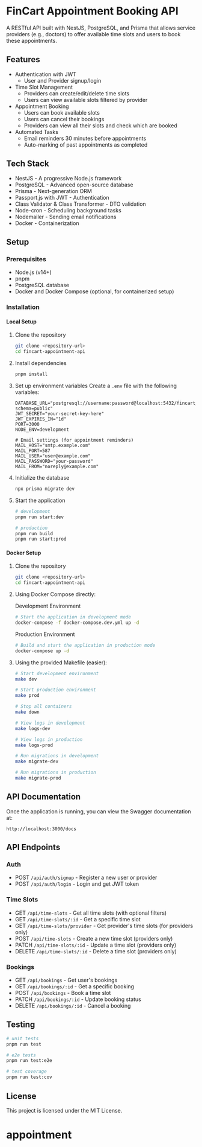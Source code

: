 # FinCart Appointment Booking API

A RESTful API built with NestJS, PostgreSQL, and Prisma that allows service providers (e.g., doctors) to offer available time slots and users to book these appointments.

## Features

- Authentication with JWT
  - User and Provider signup/login
- Time Slot Management
  - Providers can create/edit/delete time slots
  - Users can view available slots filtered by provider
- Appointment Booking
  - Users can book available slots
  - Users can cancel their bookings
  - Providers can view all their slots and check which are booked
- Automated Tasks
  - Email reminders 30 minutes before appointments
  - Auto-marking of past appointments as completed

## Tech Stack

- NestJS - A progressive Node.js framework
- PostgreSQL - Advanced open-source database
- Prisma - Next-generation ORM
- Passport.js with JWT - Authentication
- Class Validator & Class Transformer - DTO validation
- Node-cron - Scheduling background tasks
- Nodemailer - Sending email notifications
- Docker - Containerization

## Setup

### Prerequisites

- Node.js (v14+)
- pnpm 
- PostgreSQL database
- Docker and Docker Compose (optional, for containerized setup)

### Installation

#### Local Setup

1. Clone the repository
   ```bash
   git clone <repository-url>
   cd fincart-appointment-api
   ```

2. Install dependencies
   ```bash
   pnpm install
   ```

3. Set up environment variables
   Create a `.env` file with the following variables:
   ```
   DATABASE_URL="postgresql://username:password@localhost:5432/fincart_appointments?schema=public"
   JWT_SECRET="your-secret-key-here"
   JWT_EXPIRES_IN="1d"
   PORT=3000
   NODE_ENV=development
   
   # Email settings (for appointment reminders)
   MAIL_HOST="smtp.example.com"
   MAIL_PORT=587
   MAIL_USER="user@example.com"
   MAIL_PASSWORD="your-password"
   MAIL_FROM="noreply@example.com"
   ```

4. Initialize the database
   ```bash
   npx prisma migrate dev
   ```

5. Start the application
   ```bash
   # development
   pnpm run start:dev
   
   # production
   pnpm run build
   pnpm run start:prod
   ```

#### Docker Setup

1. Clone the repository
   ```bash
   git clone <repository-url>
   cd fincart-appointment-api
   ```

2. Using Docker Compose directly:

   Development Environment
   ```bash
   # Start the application in development mode
   docker-compose -f docker-compose.dev.yml up -d
   ```

   Production Environment
   ```bash
   # Build and start the application in production mode
   docker-compose up -d
   ```

3. Using the provided Makefile (easier):

   ```bash
   # Start development environment
   make dev

   # Start production environment
   make prod

   # Stop all containers
   make down

   # View logs in development
   make logs-dev

   # View logs in production
   make logs-prod

   # Run migrations in development
   make migrate-dev

   # Run migrations in production
   make migrate-prod
   ```

## API Documentation

Once the application is running, you can view the Swagger documentation at:
```
http://localhost:3000/docs
```

## API Endpoints

### Auth
- POST `/api/auth/signup` - Register a new user or provider
- POST `/api/auth/login` - Login and get JWT token

### Time Slots
- GET `/api/time-slots` - Get all time slots (with optional filters)
- GET `/api/time-slots/:id` - Get a specific time slot
- GET `/api/time-slots/provider` - Get provider's time slots (for providers only)
- POST `/api/time-slots` - Create a new time slot (providers only)
- PATCH `/api/time-slots/:id` - Update a time slot (providers only)
- DELETE `/api/time-slots/:id` - Delete a time slot (providers only)

### Bookings
- GET `/api/bookings` - Get user's bookings
- GET `/api/bookings/:id` - Get a specific booking
- POST `/api/bookings` - Book a time slot
- PATCH `/api/bookings/:id` - Update booking status
- DELETE `/api/bookings/:id` - Cancel a booking

## Testing

```bash
# unit tests
pnpm run test

# e2e tests
pnpm run test:e2e

# test coverage
pnpm run test:cov
```

## License

This project is licensed under the MIT License.
# appointment

